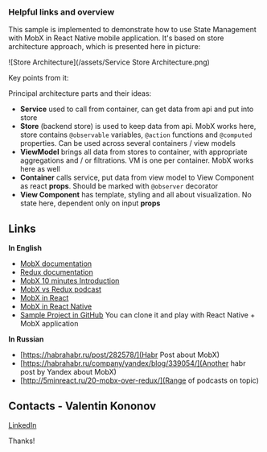 ### Helpful links and overview

This sample is implemented to demonstrate how to use State Management with MobX in React Native mobile application.
It's based on store architecture approach, which is presented here in picture:

![Store Architecture](/assets/Service Store Architecture.png)

Key points from it:

Principal architecture parts and their ideas:

 - **Service** used to call from container, can get data from api and put into store
 - **Store** (backend store) is used to keep data from api. MobX works here, store contains `@observable` variables, `@action` functions and `@computed` properties. Can be used across several containers / view models
 - **ViewModel** brings all data from stores to container, with appropriate aggregations and / or filtrations. VM is one per container. MobX works here as well
 - **Container** calls service, put data from view model to View Component as react **props**. Should be marked with `@observer` decorator
 - **View Component** has template, styling and all about visualization. No state here, dependent only on input **props**

## Links

**In English**

* [MobX documentation](https://mobx.js.org/)
* [Redux documentation](https://redux.js.org/introduction/getting-started)
* [MobX 10 minutes Introduction](https://mobx.js.org/getting-started.html)
* [MobX vs Redux podcast](https://www.youtube.com/watch?v=83v8cdvGfeA)
* [MobX in React](https://github.com/mobxjs/mobx-react)
* [MobX in React Native](https://dev.to/satansdeer/react-native-mobx-tutorial---part-1--2df0)
* [Sample Project in GitHub](https://github.com/akveo/meetup-samples/tree/master/DevFestConf.Dec2018.RN.Mobx.Sample) You can clone it and play with React Native + MobX application


**In Russian**

* [https://habrahabr.ru/post/282578/](Habr Post about MobX)
* [https://habrahabr.ru/company/yandex/blog/339054/](Another habr post by Yandex about MobX)
* [http://5minreact.ru/20-mobx-over-redux/](Range of podcasts on topic)

## Contacts - Valentin Kononov

[LinkedIn](https://www.linkedin.com/in/valentin-kononov/)

Thanks!